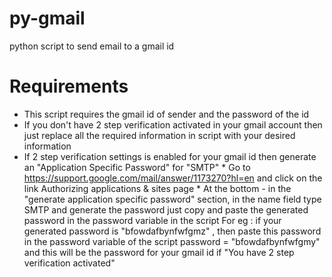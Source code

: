 py-gmail
========

python script to send email to a gmail id

Requirements
============

* This script requires the gmail id of sender and the password of the id
* If you don't have 2 step verification activated in your gmail account then just replace all the required information in 
  script with your desired information
* If 2 step verification settings is enabled for your gmail id then generate an "Application Specific Password" for "SMTP"
      * Go to https://support.google.com/mail/answer/1173270?hl=en and click on the link  Authorizing applications & sites         page
      * At the bottom - in the "generate application specific password" section, in the name field type SMTP and generate         the password just copy and paste the generated password in the password variable in the script
        For eg : if your generated password is "bfowdafbynfwfgmz" , then paste this password in the password variable of 
                 the script password = "bfowdafbynfwfgmy" and this will be the password for your gmail id if "You have 2                   step verification activated"
